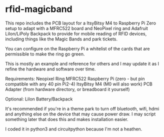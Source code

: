 # rfid-magicband

This repo includes the PCB layout for a ItsyBitsy M4 to Raspberry Pi Zero setup to adapt with a MFRC522 board and NeoPixel ring and Adafruit LiIon/LiPoly Backpack to provide for mobile reading of RFID devices, including things like the Magic Bands and park tickets.

You can configure on the Raspberry Pi a whitelist of the cards that are permissible to make the ring go green.

This is mostly an example and reference for others and I may update it as I refine the hardware and software over time.

Requirements:
Neopixel Ring
MFRC522
Raspberry Pi (zero - but pin compatible with any 40 pin Pi2-4)
ItsyBitsy M4 (M0 will also work)
PCB Adapter (from hardware directory, or breadboard it yourself)

Optional:
LiIon Battery/Backpack

It's recommended if you're in a theme park to turn off bluetooth, wifi, hdmi and anything else on the device that may cause power draw.  I may script something later that does this and makes installation easier.

I coded it in python3 and circuitpython because I'm not a heathen.
